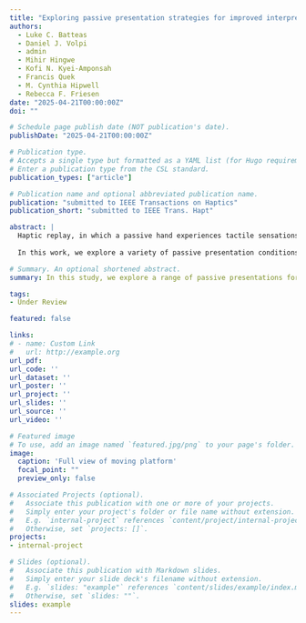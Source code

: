 ```yaml
---
title: "Exploring passive presentation strategies for improved interpretation of haptic replay experiences"
authors:
  - Luke C. Batteas
  - Daniel J. Volpi
  - admin
  - Mihir Hingwe
  - Kofi N. Kyei-Amponsah
  - Francis Quek
  - M. Cynthia Hipwell
  - Rebecca F. Friesen
date: "2025-04-21T00:00:00Z"
doi: ""

# Schedule page publish date (NOT publication's date).
publishDate: "2025-04-21T00:00:00Z"

# Publication type.
# Accepts a single type but formatted as a YAML list (for Hugo requirements).
# Enter a publication type from the CSL standard.
publication_types: ["article"]

# Publication name and optional abbreviated publication name.
publication: "submitted to IEEE Transactions on Haptics"
publication_short: "submitted to IEEE Trans. Hapt"

abstract: |
  Haptic replay, in which a passive hand experiences tactile sensations that would normally be acquired through active interaction, can facilitate training of touch-dependent tasks and sharing of haptic experiences. These applications are limited by demonstrably worse interpretation of haptic data under passive conditions. 
  
  In this work, we explore a variety of passive presentation conditions in the hopes of optimizing passive perceptual performance for haptic replay. Using a custom 2D linear stage to move shapes against a passive hand, we evaluated shape identification accuracy for three different passive presentation strategies informed by active exploration and compared participant performance to that during active exploration. The highest perceptual accuracy for passive presentation occurred when relative motion mimicked the trajectory of active movement paths at a constant velocity.

# Summary. An optional shortened abstract.
summary: In this study, we explore a range of passive presentations for the possible improvement of passive perception of haptic information to be used in haptic replay. 

tags:
- Under Review

featured: false

links:
# - name: Custom Link
#   url: http://example.org
url_pdf: 
url_code: ''
url_dataset: ''
url_poster: ''
url_project: ''
url_slides: ''
url_source: ''
url_video: ''

# Featured image
# To use, add an image named `featured.jpg/png` to your page's folder. 
image:
  caption: 'Full view of moving platform'
  focal_point: ""
  preview_only: false

# Associated Projects (optional).
#   Associate this publication with one or more of your projects.
#   Simply enter your project's folder or file name without extension.
#   E.g. `internal-project` references `content/project/internal-project/index.md`.
#   Otherwise, set `projects: []`.
projects:
- internal-project

# Slides (optional).
#   Associate this publication with Markdown slides.
#   Simply enter your slide deck's filename without extension.
#   E.g. `slides: "example"` references `content/slides/example/index.md`.
#   Otherwise, set `slides: ""`.
slides: example
---
```


<!-- This work is driven by the results in my [previous paper](/publication/conference-paper/) on LLMs.

{{% callout note %}}
Create your slides in Markdown - click the *Slides* button to check out the example.
{{% /callout %}}

Add the publication's **full text** or **supplementary notes** here. You can use rich formatting such as including [code, math, and images](https://docs.hugoblox.com/content/writing-markdown-latex/). -->
